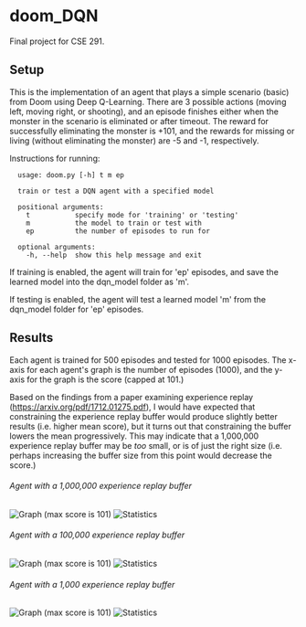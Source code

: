 # doom_DQN
Final project for CSE 291.

## Setup
This is the implementation of an agent that plays a simple scenario (basic) from Doom using Deep Q-Learning.
There are 3 possible actions (moving left, moving right, or shooting), and an episode finishes either when the monster in the scenario is eliminated or after timeout. The reward for successfully eliminating the monster is +101, and the rewards for missing or living (without eliminating the monster) are -5 and -1, respectively.
 
Instructions for running:
```
  usage: doom.py [-h] t m ep

  train or test a DQN agent with a specified model

  positional arguments:
    t           specify mode for 'training' or 'testing'
    m           the model to train or test with
    ep          the number of episodes to run for

  optional arguments:
    -h, --help  show this help message and exit
```
If training is enabled, the agent will train for 'ep' episodes, and save the learned model into the dqn_model folder as 'm'. 

If testing is enabled, the agent will test a learned model 'm' from the dqn_model folder for 'ep' episodes.

## Results
Each agent is trained for 500 episodes and tested for 1000 episodes. 
The x-axis for each agent's graph is the number of episodes (1000), and the y-axis for the graph is the score (capped at 101.)

Based on the findings from a paper examining experience replay (https://arxiv.org/pdf/1712.01275.pdf), I would have expected that constraining the experience replay buffer would produce slightly better results (i.e. higher mean score), but it turns out that constraining the buffer lowers the mean progressively. This may indicate that a 1,000,000 experience replay buffer may be _too_ small, or is of just the right size (i.e. perhaps increasing the buffer size from this point would decrease the score.)

###### Agent with a 1,000,000 experience replay buffer
![Graph (max score is 101)](https://github.com/danielytan/doom_DQN/blob/master/results/500training%2C1000testing.png)
![Statistics](https://github.com/danielytan/doom_DQN/blob/master/results/500training%2C1000testing_stats.png)

###### Agent with a 100,000 experience replay buffer
![Graph (max score is 101)](https://github.com/danielytan/doom_DQN/blob/master/results/experiment1_test0.png)
![Statistics](https://github.com/danielytan/doom_DQN/blob/master/results/experiment1_test0_stats.png)

###### Agent with a 1,000 experience replay buffer
![Graph (max score is 101)](https://github.com/danielytan/doom_DQN/blob/master/results/experiment0_test0.png)
![Statistics](https://github.com/danielytan/doom_DQN/blob/master/results/experiment0_test0_stats.png)
